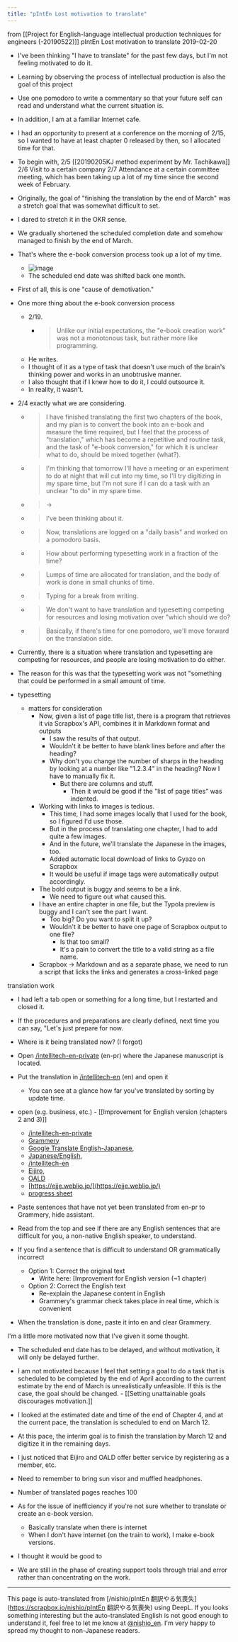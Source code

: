 ```yaml
---
title: "pIntEn Lost motivation to translate"
---
```


from  [[Project for English-language intellectual production techniques for engineers (-20190522)]]
pIntEn Lost motivation to translate
2019-02-20
- I've been thinking "I have to translate" for the past few days, but I'm not feeling motivated to do it.
- Learning by observing the process of intellectual production is also the goal of this project
- Use one pomodoro to write a commentary so that your future self can read and understand what the current situation is.
- In addition, I am at a familiar Internet cafe.
- I had an opportunity to present at a conference on the morning of 2/15, so I wanted to have at least chapter 0 released by then, so I allocated time for that.
- To begin with, 2/5 [[20190205KJ method experiment by Mr. Tachikawa]] 2/6 Visit to a certain company 2/7 Attendance at a certain committee meeting, which has been taking up a lot of my time since the second week of February.
- Originally, the goal of "finishing the translation by the end of March" was a stretch goal that was somewhat difficult to set.
- I dared to stretch it in the OKR sense.
- We gradually shortened the scheduled completion date and somehow managed to finish by the end of March.
- That's where the e-book conversion process took up a lot of my time.
    - ![image](https://gyazo.com/17dad7540c8ff4715a6d5cd1d2b18fd7/thumb/1000)
    - The scheduled end date was shifted back one month.
- First of all, this is one "cause of demotivation."
- One more thing about the e-book conversion process
    - 2/19.
        - > Unlike our initial expectations, the "e-book creation work" was not a monotonous task, but rather more like programming.
    - He writes.
    - I thought of it as a type of task that doesn't use much of the brain's thinking power and works in an unobtrusive manner.
    - I also thought that if I knew how to do it, I could outsource it.
    - In reality, it wasn't.
- 2/4 exactly what we are considering.
    - > I have finished translating the first two chapters of the book, and my plan is to convert the book into an e-book and measure the time required, but I feel that the process of "translation," which has become a repetitive and routine task, and the task of "e-book conversion," for which it is unclear what to do, should be mixed together (what?).
    - > I'm thinking that tomorrow I'll have a meeting or an experiment to do at night that will cut into my time, so I'll try digitizing in my spare time, but I'm not sure if I can do a task with an unclear "to do" in my spare time.
    - > →
    - > I've been thinking about it.
    - > Now, translations are logged on a "daily basis" and worked on a pomodoro basis.
    - > How about performing typesetting work in a fraction of the time?
    - > Lumps of time are allocated for translation, and the body of work is done in small chunks of time.
    - > Typing for a break from writing.
    - > We don't want to have translation and typesetting competing for resources and losing motivation over "which should we do?
    - > Basically, if there's time for one pomodoro, we'll move forward on the translation side.
- Currently, there is a situation where translation and typesetting are competing for resources, and people are losing motivation to do either.
- The reason for this was that the typesetting work was not "something that could be performed in a small amount of time.

- typesetting
    - matters for consideration
        - Now, given a list of page title list, there is a program that retrieves it via Scrapbox's API, combines it in Markdown format and outputs
            - I saw the results of that output.
            - Wouldn't it be better to have blank lines before and after the heading?
            - Why don't you change the number of sharps in the heading by looking at a number like "1.2.3.4" in the heading? Now I have to manually fix it.
                - But there are columns and stuff.
                    - Then it would be good if the "list of page titles" was indented.
        - Working with links to images is tedious.
            - This time, I had some images locally that I used for the book, so I figured I'd use those.
            - But in the process of translating one chapter, I had to add quite a few images.
            - And in the future, we'll translate the Japanese in the images, too.
            - Added automatic local download of links to Gyazo on Scrapbox
            - It would be useful if image tags were automatically output accordingly.
        - The bold output is buggy and seems to be a link.
            - We need to figure out what caused this.
        - I have an entire chapter in one file, but the Typola preview is buggy and I can't see the part I want.
            - Too big? Do you want to split it up?
            - Wouldn't it be better to have one page of Scrapbox output to one file?
                - Is that too small?
                - It's a pain to convert the title to a valid string as a file name.
        - Scrapbox -> Markdown and as a separate phase, we need to run a script that licks the links and generates a cross-linked page


translation work
- I had left a tab open or something for a long time, but I restarted and closed it.
- If the procedures and preparations are clearly defined, next time you can say, "Let's just prepare for now.
- Where is it being translated now? (I forgot)
- Open [/intellitech-en-private](https://scrapbox.io/intellitech-en-private) (en-pr) where the Japanese manuscript is located.
- Put the translation in [/intellitech-en](https://scrapbox.io/intellitech-en) (en) and open it
    - You can see at a glance how far you've translated by sorting by update time.

- open (e.g. business, etc.)
        - [[Improvement for English version (chapters 2 and 3)]]
    - [/intellitech-en-private](https://scrapbox.io/intellitech-en-private)
    - [Grammery](https://app.grammarly.com/ddocs/431265635)
    - [Google Translate English-Japanese](https://translate.google.co.jp/?hl=ja),
    - [Japanese/English](https://translate.google.co.jp/?hl=ja#view=home&op=translate&sl=en&tl=ja),
    - [/intellitech-en](https://scrapbox.io/intellitech-en)
    - [Eijiro](https://www.alc.co.jp/),
    - [OALD](https://www.oxfordlearnersdictionaries.com/)
    - [https://ejje.weblio.jp/](https://ejje.weblio.jp/)
    - [progress sheet](https://docs.google.com/spreadsheets/d/1escWYnowRf9ieorGEETZNimRsTzbmDS7QU64kF3Kaxs/edit#gid=0)
- Paste sentences that have not yet been translated from en-pr to Grammery, hide assistant.
- Read from the top and see if there are any English sentences that are difficult for you, a non-native English speaker, to understand.
- If you find a sentence that is difficult to understand OR grammatically incorrect
    - Option 1: Correct the original text
        - Write here: [Improvement for English version (~1 chapter)
    - Option 2: Correct the English text
        - Re-explain the Japanese content in English
        - Grammery's grammar check takes place in real time, which is convenient
- When the translation is done, paste it into en and clear Grammery.

I'm a little more motivated now that I've given it some thought.
- The scheduled end date has to be delayed, and without motivation, it will only be delayed further.
- I am not motivated because I feel that setting a goal to do a task that is scheduled to be completed by the end of April according to the current estimate by the end of March is unrealistically unfeasible. If this is the case, the goal should be changed.
        - [[Setting unattainable goals discourages motivation.]]
- I looked at the estimated date and time of the end of Chapter 4, and at the current pace, the translation is scheduled to end on March 12.
- At this pace, the interim goal is to finish the translation by March 12 and digitize it in the remaining days.

- I just noticed that Eijiro and OALD offer better service by registering as a member, etc.

- Need to remember to bring sun visor and muffled headphones.

- Number of translated pages reaches 100

- As for the issue of inefficiency if you're not sure whether to translate or create an e-book version.
    - Basically translate when there is internet
    - When I don't have internet (on the train to work), I make e-book versions.
- I thought it would be good to
- We are still in the phase of creating support tools through trial and error rather than concentrating on the work.

---
This page is auto-translated from [/nishio/pIntEn 翻訳やる気喪失](https://scrapbox.io/nishio/pIntEn 翻訳やる気喪失) using DeepL. If you looks something interesting but the auto-translated English is not good enough to understand it, feel free to let me know at [@nishio_en](https://twitter.com/nishio_en). I'm very happy to spread my thought to non-Japanese readers.